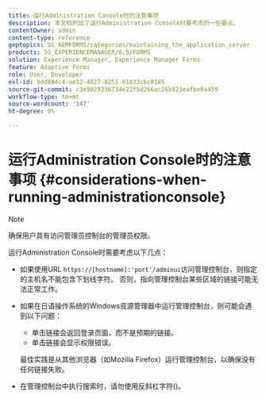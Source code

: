 ```yaml
---
title: 运行Administration Console时的注意事项
description: 本文档列出了运行Administration Console时要考虑的一些要点。
contentOwner: admin
content-type: reference
geptopics: SG_AEMFORMS/categories/maintaining_the_application_server
products: SG_EXPERIENCEMANAGER/6.5/FORMS
solution: Experience Manager, Experience Manager Forms
feature: Adaptive Forms
role: User, Developer
exl-id: bdd884c4-ae12-4827-8251-01033cbc0185
source-git-commit: c3e9029236734e22f5d266ac26b923eafbe0a459
workflow-type: tm+mt
source-wordcount: '147'
ht-degree: 0%

---
```


# 运行Administration Console时的注意事项 {#considerations-when-running-administrationconsole}

>[!NOTE]
> 
> 确保用户具有访问管理员控制台的管理员权限。

运行Administration Console时需要考虑以下几点：

* 如果使用URL `https://[hostname]:'port'/adminui`访问管理控制台，则指定的主机名不能包含下划线字符。 否则，指向管理控制台某些区域的链接可能无法正常工作。
* 如果在日语操作系统的Windows资源管理器中运行管理控制台，则可能会遇到以下问题：

   * 单击链接会返回登录页面，而不是预期的链接。
   * 单击链接会显示权限错误。

  最佳实践是从其他浏览器（如Mozilla Firefox）运行管理控制台，以确保没有任何链接失败。

* 在管理控制台中执行搜索时，请勿使用反斜杠字符()。
